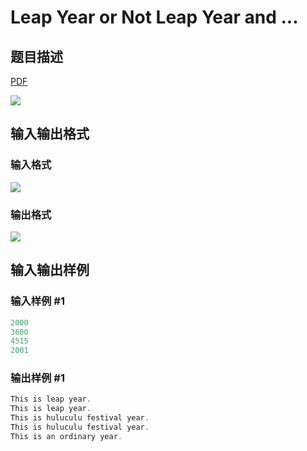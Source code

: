 # Leap Year or Not Leap Year and ...

## 题目描述

[problemUrl]: https://uva.onlinejudge.org/index.php?option=com_onlinejudge&Itemid=8&category=12&page=show_problem&problem=1011

[PDF](https://uva.onlinejudge.org/external/100/p10070.pdf)

![](https://cdn.luogu.com.cn/upload/vjudge_pic/UVA10070/8d58d6fcf20fa069e5f21bdd5f5c7922d927779c.png)

## 输入输出格式

### 输入格式

![](https://cdn.luogu.com.cn/upload/vjudge_pic/UVA10070/c43d2ab7fd446b64a700974beff0a941212fdec7.png)

### 输出格式

![](https://cdn.luogu.com.cn/upload/vjudge_pic/UVA10070/0436185fc8b827ad4ebea6aabb0b316adecebf2d.png)

## 输入输出样例

### 输入样例 #1

```cpp
2000
3600
4515
2001
```


### 输出样例 #1

```cpp
This is leap year.
This is leap year.
This is huluculu festival year.
This is huluculu festival year.
This is an ordinary year.
```


